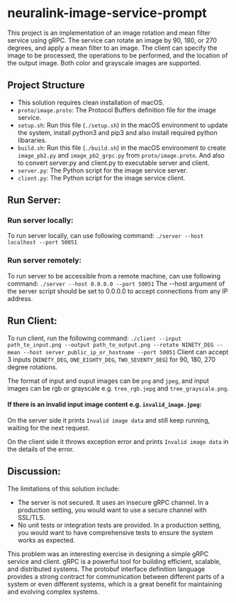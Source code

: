 # neuralink-image-service-prompt
This project is an implementation of an image rotation and mean filter service using gRPC. The service can rotate an image by 90, 180, or 270 degrees, and apply a mean filter to an image. The client can specify the image to be processed, the operations to be performed, and the location of the output image. Both color and grayscale images are supported.

## Project Structure

- This solution requires clean installation of macOS.
- `proto/image.proto`: The Protocol Buffers definition file for the image service.
- `setup.sh`: Run this file (`./setup.sh`) in the macOS environment to update the system, install python3 and pip3 and also install required python libararies. 
- `build.sh`: Run this file (`./build.sh`) in the macOS environment to create `image_pb2.py` and `image_pb2_grpc.py` from `proto/image.proto`. And also to convert server.py and client.py to executable server and client.
- `server.py`: The Python script for the image service server.
- `client.py`: The Python script for the image service client.

## Run Server:
### Run server locally:
To run server locally, can use following command: `./server --host localhost --port 50051`
### Run server remotely: 
To run server to be accessible from a remote machine, can use following command: `./server --host 0.0.0.0 --port 50051` 
The --host argument of the server script should be set to 0.0.0.0 to accept connections from any IP address.

## Run Client:
To run client, run the following command: `./client --input path_to_input.png --output path_to_output.png --rotate NINETY_DEG --mean --host server_public_ip_or_hostname --port 50051`
Client can accept 3 inputs (`NINETY_DEG`, `ONE_EIGHTY_DEG`, `TWO_SEVENTY_DEG`) for 90, 180, 270 degree rotations. 

The format of input and ouput images can be `png` and `jpeg`, and input images can be rgb or grayscale e.g. `tree_rgb.jepg` and `tree_grayscale.png`.

#### If there is an invalid input image content e.g. `invalid_image.jpeg`: 

On the server side it prints `Invalid image data` and still keep running, waiting for the next request.

On the client side it throws exception error and prints `Invalid image data` in the details of the error. 

## Discussion:
The limitations of this solution include:
- The server is not secured. It uses an insecure gRPC channel. In a production setting, you would want to use a secure channel with SSL/TLS.
- No unit tests or integration tests are provided. In a production setting, you would want to have comprehensive tests to ensure the system works as expected.

This problem was an interesting exercise in designing a simple gRPC service and client. gRPC is a powerful tool for building efficient, scalable, and distributed systems. The protobuf interface definition language provides a strong contract for communication between different parts of a system or even different systems, which is a great benefit for maintaining and evolving complex systems.

